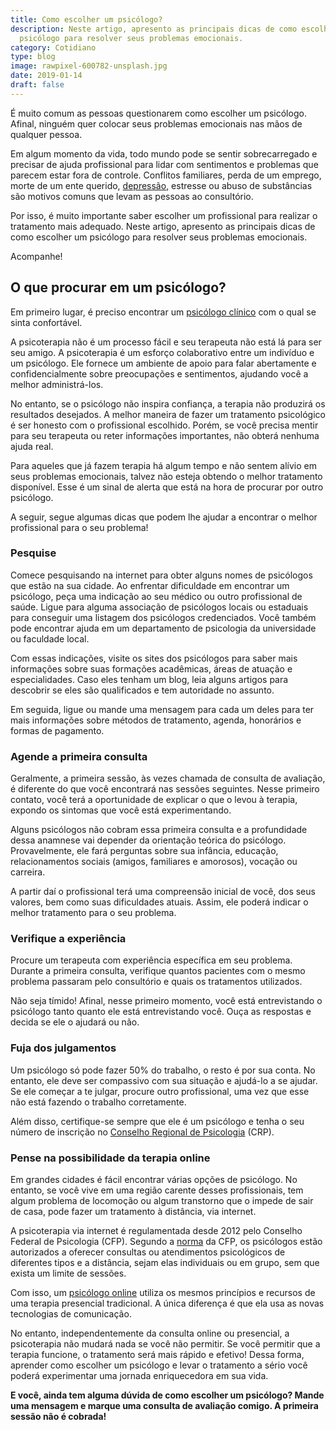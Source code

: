 ```yaml
---
title: Como escolher um psicólogo?
description: Neste artigo, apresento as principais dicas de como escolher um
  psicólogo para resolver seus problemas emocionais.
category: Cotidiano
type: blog
image: rawpixel-600782-unsplash.jpg
date: 2019-01-14
draft: false
---
```


É muito comum as pessoas questionarem como escolher um psicólogo. Afinal, ninguém quer colocar seus problemas emocionais nas mãos de qualquer pessoa.

Em algum momento da vida, todo mundo pode se sentir sobrecarregado e precisar de ajuda profissional para lidar com sentimentos e problemas que parecem estar fora de controle. Conflitos familiares, perda de um emprego, morte de um ente querido, [depressão](/8-sintomas-de-depressao-que-voce-precisa-reconhecer/), estresse ou abuso de substâncias são motivos comuns que levam as pessoas ao consultório.

Por isso, é muito importante saber escolher um profissional para realizar o tratamento mais adequado. Neste artigo, apresento as principais dicas de como escolher um psicólogo para resolver seus problemas emocionais.

Acompanhe!

## O que procurar em um psicólogo?

Em primeiro lugar, é preciso encontrar um [psicólogo clínico](/pra-que-serve-um-psicologo-clinico/) com o qual se sinta confortável.

A psicoterapia não é um processo fácil e seu terapeuta não está lá para ser seu amigo. A psicoterapia é um esforço colaborativo entre um indivíduo e um psicólogo. Ele fornece um ambiente de apoio para falar abertamente e confidencialmente sobre preocupações e sentimentos, ajudando você a melhor administrá-los.

No entanto, se o psicólogo não inspira confiança, a terapia não produzirá os resultados desejados. A melhor maneira de fazer um tratamento psicológico é ser honesto com o profissional escolhido. Porém, se você precisa mentir para seu terapeuta ou reter informações importantes, não obterá nenhuma ajuda real.

Para aqueles que já fazem terapia há algum tempo e não sentem alívio em seus problemas emocionais, talvez não esteja obtendo o melhor tratamento disponível. Esse é um sinal de alerta que está na hora de procurar por outro psicólogo.

A seguir, segue algumas dicas que podem lhe ajudar a encontrar o melhor profissional para o seu problema!

### **Pesquise**

Comece pesquisando na internet para obter alguns nomes de psicólogos que estão na sua cidade. Ao enfrentar dificuldade em encontrar um psicólogo, peça uma indicação ao seu médico ou outro profissional de saúde. Ligue para alguma associação de psicólogos locais ou estaduais para conseguir uma listagem dos psicólogos credenciados. Você também pode encontrar ajuda em um departamento de psicologia da universidade ou faculdade local.

Com essas indicações, visite os sites dos psicólogos para saber mais informações sobre suas formações acadêmicas, áreas de atuação e especialidades. Caso eles tenham um blog, leia alguns artigos para descobrir se eles são qualificados e tem autoridade no assunto.

Em seguida, ligue ou mande uma mensagem para cada um deles para ter mais informações sobre métodos de tratamento, agenda, honorários e formas de pagamento.

### **Agende a primeira consulta**

Geralmente, a primeira sessão, às vezes chamada de consulta de avaliação, é diferente do que você encontrará nas sessões seguintes. Nesse primeiro contato, você terá a oportunidade de explicar o que o levou à terapia, expondo os sintomas que você está experimentando.

Alguns psicólogos não cobram essa primeira consulta e a profundidade dessa anamnese vai depender da orientação teórica do psicólogo. Provavelmente, ele fará perguntas sobre sua infância, educação, relacionamentos sociais (amigos, familiares e amorosos), vocação ou carreira.

A partir daí o profissional terá uma compreensão inicial de você, dos seus valores, bem como suas dificuldades atuais. Assim, ele poderá indicar o melhor tratamento para o seu problema.

### **Verifique a experiência**

Procure um terapeuta com experiência específica em seu problema. Durante a primeira consulta, verifique quantos pacientes com o mesmo problema passaram pelo consultório e quais os tratamentos utilizados.

Não seja tímido! Afinal, nesse primeiro momento, você está entrevistando o psicólogo tanto quanto ele está entrevistando você. Ouça as respostas e decida se ele o ajudará ou não.

### **Fuja dos julgamentos**

Um psicólogo só pode fazer 50% do trabalho, o resto é por sua conta. No entanto, ele deve ser compassivo com sua situação e ajudá-lo a se ajudar. Se ele começar a te julgar, procure outro profissional, uma vez que esse não está fazendo o trabalho corretamente.

Além disso, certifique-se sempre que ele é um psicólogo e tenha o seu número de inscrição no [Conselho Regional de Psicologia](https://www.crpsp.org/site/) (CRP).

### **Pense na possibilidade da terapia online**

Em grandes cidades é fácil encontrar várias opções de psicólogo. No entanto, se você vive em uma região carente desses profissionais, tem algum problema de locomoção ou algum transtorno que o impede de sair de casa, pode fazer um tratamento à distância, via internet.

A psicoterapia via internet é regulamentada desde 2012 pelo Conselho Federal de Psicologia (CFP). Segundo a [norma](https://site.cfp.org.br/wp-content/uploads/2018/05/RESOLUÇÃO-Nº-11-DE-11-DE-MAIO-DE-2018.pdf) da CFP, os psicólogos estão autorizados a oferecer consultas ou atendimentos psicológicos de diferentes tipos e a distância, sejam elas individuais ou em grupo, sem que exista um limite de sessões.

Com isso, um [psicólogo online](/psicologo-online/) utiliza os mesmos princípios e recursos de uma terapia presencial tradicional. A única diferença é que ela usa as novas tecnologias de comunicação.

No entanto, independentemente da consulta online ou presencial, a psicoterapia não mudará nada se você não permitir. Se você permitir que a terapia funcione, o tratamento será mais rápido e efetivo! Dessa forma, aprender como escolher um psicólogo e levar o tratamento a sério você poderá experimentar uma jornada enriquecedora em sua vida.

**E você, ainda tem alguma dúvida de como escolher um psicólogo? Mande uma mensagem e marque uma consulta de avaliação comigo. A primeira sessão não é cobrada!**
